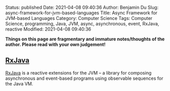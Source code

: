 Status: published
Date: 2021-04-08 09:40:36
Author: Benjamin Du
Slug: async-framework-for-jvm-based-languages
Title: Async Framework for JVM-based Languages
Category: Computer Science
Tags: Computer Science, programming, Java, JVM, async, asynchronous, event, RxJava, reactive
Modified: 2021-04-08 09:40:36

**Things on this page are fragmentary and immature notes/thoughts of the author. Please read with your own judgement!**


## [RxJava](https://github.com/ReactiveX/RxJava)
[RxJava](https://github.com/ReactiveX/RxJava)
is a reactive extensions for the JVM – a library for composing asynchronous and event-based programs using observable sequences for the Java VM.

